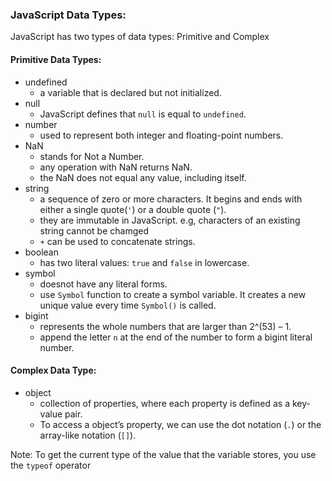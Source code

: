 <h3>JavaScript Data Types:</h3>

JavaScript has two types of data types: Primitive and Complex


<h4>Primitive Data Types:</h4>

- undefined
    * a variable that is declared but not initialized.
- null
    * JavaScript defines that `null` is equal to `undefined`.
- number
    * used to represent both integer and floating-point numbers.
- NaN
    * stands for Not a Number.
    * any operation with NaN returns NaN.
    * the NaN does not equal any value, including itself.
- string
    * a sequence of zero or more characters. It begins and ends with either a single quote(`'`) or a double quote (`"`).
    * they are immutable in JavaScript. e.g, characters of an existing string cannot be chamged
    * `+` can be used to concatenate strings.
- boolean
    * has two literal values: `true` and `false` in lowercase.
- symbol
    * doesnot have any literal forms.
    * use `Symbol` function to create a symbol variable. It creates a new unique value every time `Symbol()` is called.
- bigint
    * represents the whole numbers that are larger than 2^(53) – 1.
    * append the letter `n` at the end of the number to form a bigint literal number.


<h4>Complex Data Type:</h4>

- object
    * collection of properties, where each property is defined as a key-value pair.
    * To access a object’s property, we can use the dot notation (`.`) or the array-like notation (`[]`).


Note: To get the current type of the value that the variable stores, you use the `typeof` operator
